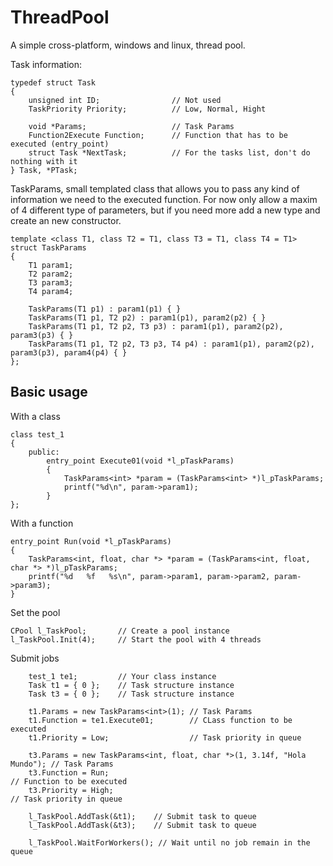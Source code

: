# ThreadPool

A simple cross-platform, windows and linux, thread pool.


Task information:
```
typedef struct Task
{
    unsigned int ID;                // Not used       
    TaskPriority Priority;          // Low, Normal, Hight

    void *Params;                   // Task Params
    Function2Execute Function;      // Function that has to be executed (entry_point)
    struct Task *NextTask;          // For the tasks list, don't do nothing with it
} Task, *PTask;
```

TaskParams, small templated class that allows you to pass any kind of information we need to the executed function.
For now only allow a maxim of 4 different type of parameters, but if you need more add a new type and create an new constructor.
```
template <class T1, class T2 = T1, class T3 = T1, class T4 = T1> struct TaskParams
{
    T1 param1;
    T2 param2;
    T3 param3;
    T4 param4;

    TaskParams(T1 p1) : param1(p1) { }
    TaskParams(T1 p1, T2 p2) : param1(p1), param2(p2) { }
    TaskParams(T1 p1, T2 p2, T3 p3) : param1(p1), param2(p2), param3(p3) { }
    TaskParams(T1 p1, T2 p2, T3 p3, T4 p4) : param1(p1), param2(p2), param3(p3), param4(p4) { }
};
```

## Basic usage

With a class
```
class test_1
{
    public:
        entry_point Execute01(void *l_pTaskParams) 
        { 
            TaskParams<int> *param = (TaskParams<int> *)l_pTaskParams;
            printf("%d\n", param->param1); 
        }
};
```

With a function
```
entry_point Run(void *l_pTaskParams) 
{ 
    TaskParams<int, float, char *> *param = (TaskParams<int, float, char *> *)l_pTaskParams;
    printf("%d   %f   %s\n", param->param1, param->param2, param->param3);
}
```

Set the pool
```
CPool l_TaskPool;       // Create a pool instance
l_TaskPool.Init(4);     // Start the pool with 4 threads
```

Submit jobs
```
    test_1 te1;         // Your class instance
    Task t1 = { 0 };    // Task structure instance
    Task t3 = { 0 };    // Task structure instance
    
    t1.Params = new TaskParams<int>(1); // Task Params
    t1.Function = te1.Execute01;        // CLass function to be executed
    t1.Priority = Low;                  // Task priority in queue
    
    t3.Params = new TaskParams<int, float, char *>(1, 3.14f, "Hola Mundo"); // Task Params
    t3.Function = Run;                                                      // Function to be executed
    t3.Priority = High;                                                     // Task priority in queue
    
    l_TaskPool.AddTask(&t1);    // Submit task to queue
    l_TaskPool.AddTask(&t3);    // Submit task to queue

    l_TaskPool.WaitForWorkers(); // Wait until no job remain in the queue
```


